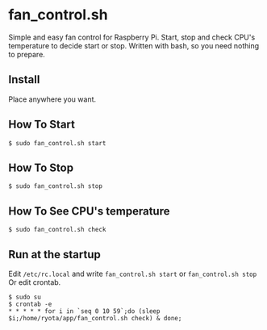 # fan_control.sh
Simple and easy fan control for Raspberry Pi.
Start, stop and check CPU's temperature to decide start or stop.
Written with bash, so you need nothing to prepare.

## Install
Place anywhere you want.

## How To Start
`$ sudo fan_control.sh start`
## How To Stop
`$ sudo fan_control.sh stop`
## How To See CPU's temperature
`$ sudo fan_control.sh check`

## Run at the startup
Edit `/etc/rc.local` and write `fan_control.sh start` or `fan_control.sh stop`
Or edit crontab.
``` shell
$ sudo su
$ crontab -e
* * * * * for i in `seq 0 10 59`;do (sleep $i;/home/ryota/app/fan_control.sh check) & done;
```
